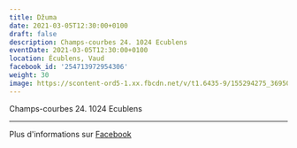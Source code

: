 ```yaml
---
title: Džuma
date: 2021-03-05T12:30:00+0100
draft: false
description: Champs-courbes 24. 1024 Ecublens
eventDate: 2021-03-05T12:30:00+0100
location: Écublens, Vaud
facebook_id: '254713972954306'
weight: 30
image: https://scontent-ord5-1.xx.fbcdn.net/v/t1.6435-9/155294275_3695079563921169_4909597834044538694_n.jpg?_nc_cat=101&ccb=1-7&_nc_sid=9e60e4&_nc_ohc=JDKjvRz7cZ8Q7kNvwGtM7Go&_nc_oc=AdmiDLSkis20BHd0Qd_PdB8VqDq_XsiJ5o5AtoZVtcFSFBN1dsjpZyHbCFufnOk25bM&_nc_zt=23&_nc_ht=scontent-ord5-1.xx&edm=ABTKTjYEAAAA&_nc_gid=56YVmBJNl54c9ELyt1bUAQ&oh=00_AfSyvjdk8dxjWmmpf148EWckx3oBo0bJyCQf5E5-llrrGA&oe=68B4F45B
---
```


Champs-courbes 24. 1024 Ecublens

---

Plus d'informations sur [Facebook](https://facebook.com/events/254713972954306)